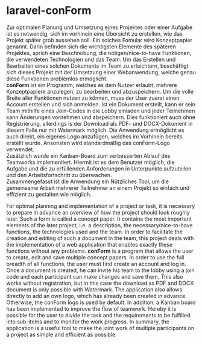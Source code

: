 # laravel-conForm

Zur optimalen Planung und Umsetzung eines Projektes oder einer Aufgabe ist es notwendig, sich im vorhinein eine Übersicht zu erstellen, wie das Projekt später grob aussehen soll. Ein solches Fomular wird Konzeptpapier genannt. Darin befinden sich die wichtigsten Elemente des späteren Projektes, sprich eine Beschreibung, die nötigen/nice-to-have Funktionen, die verwendeten Technologien und das Team. Um das Erstellen und Bearbeiten eines solchen Dokuments im Team zu erleichtern, beschäftigt sich dieses Projekt mit der Umsetzung einer Webanwendung, welche genau diese Funktionen problemlos ermöglicht. <br>
**conForm** ist ein Programm, welches es dem Nutzer erlaubt, mehrere Konzeptpapiere anzulegen, zu bearbeiten und abzuspeichern. Um die volle Breite aller Funktionen nutzen zu können, muss der User zuerst einen Account erstellen und sich anmelden. Ist ein Dokument erstellt, kann er sein Team mithilfe eines Join-Codes in die Lobby einladen und jeder Teilnehmen kann Änderungen vornehmen und abspeichern. Dies funktioniert auch ohne Registrierung, allerdings is der Download als PDF- und DOCX-Dokument in diesem Falle nur mit Watermark möglich. Die Anwendung ermöglicht es auch direkt, ein eigenes Logo anzufügen, welches im Vorhinein bereits erstellt wurde. Ansonsten wird standardmäßig das conForm-Logo verwendet. <br>
Zusätzlich wurde ein Kanban-Board zum verbesserten Ablauf des Teamworks implementiert. Hiermit ist es dem Benutzer möglich, die Aufgabe und die zu erfüllenden Anforderungen in Unterpunkte aufzuteilen und den Arbeitsfortschritt zu überwachen. <br>
Zusammengefasst ist die Anwendung ein Nützliches Tool, um die gemeinsame Arbeit mehrerer Teilnehmer an einem Projekt so einfach und effizient zu gestalten wie möglich.

For optimal planning and implementation of a project or task, it is necessary to prepare in advance an overview of how the project should look roughly later. Such a form is called a concept paper. It contains the most important elements of the later project, i.e. a description, the necessary/nice-to-have functions, the technologies used and the team. In order to facilitate the creation and editing of such a document in the team, this project deals with the implementation of a web application that enables exactly these functions without any problems. 
**conForm** is a program that allows the user to create, edit and save multiple concept papers. In order to use the full breadth of all functions, the user must first create an account and log in. Once a document is created, he can invite his team to the lobby using a join code and each participant can make changes and save them. This also works without registration, but in this case the download as PDF and DOCX document is only possible with Watermark. The application also allows directly to add an own logo, which has already been created in advance. Otherwise, the conForm logo is used by default. 
In addition, a Kanban board has been implemented to improve the flow of teamwork. Hereby it is possible for the user to divide the task and the requirements to be fulfilled into sub-items and to monitor the work progress. 
In summary, the application is a useful tool to make the joint work of multiple participants on a project as simple and efficient as possible.
